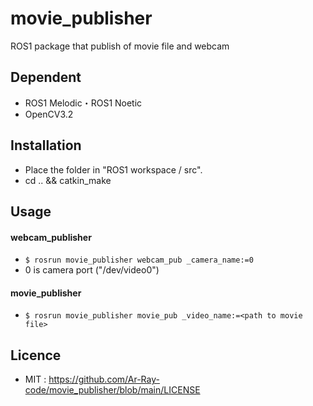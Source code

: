 # movie_publisher
ROS1 package that publish of movie file and webcam

## Dependent

- ROS1 Melodic・ROS1 Noetic
- OpenCV3.2

## Installation

- Place the folder in "ROS1 workspace / src".
- cd .. && catkin_make

## Usage

#### webcam_publisher

- `$ rosrun movie_publisher webcam_pub _camera_name:=0 `
- 0 is camera port ("/dev/video0")

#### movie_publisher

- `$ rosrun movie_publisher movie_pub _video_name:=<path to movie file>`

## Licence

- MIT : https://github.com/Ar-Ray-code/movie_publisher/blob/main/LICENSE
